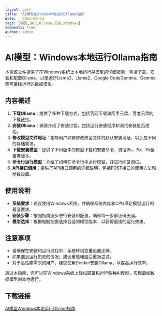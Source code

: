 ```yaml
---
layout: post
title: "AI模型Windows本地运行Ollama指南"
date:   2023-08-13
tags: [模型,运行,Ollama,安装,Windows]
comments: true
author: admin
---
```

# AI模型：Windows本地运行Ollama指南

本资源文件提供了在Windows系统上本地运行AI模型的详细指南，包括下载、安装和配置Ollama，以便运行Llama3、Llama2、Google CodeGemma、Gemma等可离线运行的数据模型。

## 内容概述

1. **下载Ollama**：提供了多种下载方式，包括官网下载和阿里云盘、百度云盘的下载链接。
2. **安装Ollama**：详细介绍了安装过程，包括运行安装程序和测试安装是否成功。
3. **修改模型文件地址**：指导用户如何修改模型文件的默认安装地址，以适应不同的存储需求。
4. **下载安装模型**：提供了不同版本的模型下载和安装命令，包括2b、7b、7b全量等版本。
5. **命令行运行模型**：介绍了如何在命令行中运行模型，并进行问答测试。
6. **API接口调用**：提供了API接口调用的详细说明，包括POST接口的使用方法和参数设置。

## 使用说明

- **系统要求**：建议使用Windows系统，并确保系统内存和CPU满足模型运行的最低要求。
- **安装步骤**：按照指南逐步进行安装和配置，确保每一步都正确无误。
- **模型选择**：根据电脑配置选择合适的模型版本，以获得最佳的运行效果。

## 注意事项

- 请确保在安装和运行过程中，系统环境变量设置正确。
- 如果遇到运行失败的情况，建议重启电脑后重新尝试。
- 对于高性能需求的用户，建议使用Docker安装Ollama，以提高运行效率。

通过本指南，您可以在Windows系统上轻松部署和运行各种AI模型，实现离线数据模型的本地运行。

## 下载链接

[AI模型Windows本地运行Ollama指南](https://pan.quark.cn/s/ee540c828926)